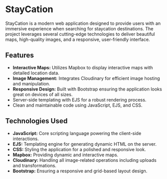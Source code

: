 # StayCation

StayCation is a modern web application designed to provide users with an immersive experience when searching for staycation destinations. The project leverages several cutting-edge technologies to deliver beautiful maps, high-quality images, and a responsive, user-friendly interface.

## Features

- **Interactive Maps:** Utilizes Mapbox to display interactive maps with detailed location data.
- **Image Management:** Integrates Cloudinary for efficient image hosting and manipulation.
- **Responsive Design:** Built with Bootstrap ensuring the application looks great on devices of all sizes.
- Server-side templating with EJS for a robust rendering process.
- Clean and maintainable code using JavaScript, EJS, and CSS.

## Technologies Used

- **JavaScript:** Core scripting language powering the client-side interactions.
- **EJS:** Templating engine for generating dynamic HTML on the server.
- **CSS:** Styling the application for a polished and responsive look.
- **Mapbox:** Providing dynamic and interactive maps.
- **Cloudinary:** Handling all image-related operations including uploads and transformations.
- **Bootstrap:** Ensuring a responsive and grid-based layout design.
